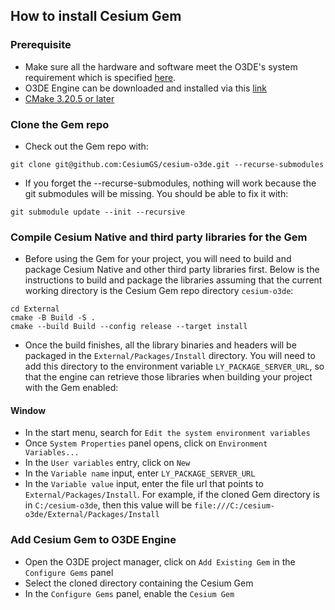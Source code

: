 ## **How to install Cesium Gem**

### **Prerequisite**

- Make sure all the hardware and software meet the O3DE's system requirement which is specified [here](https://o3de.org/docs/welcome-guide/setup/requirements/).
- O3DE Engine can be downloaded and installed via this [link](https://www.o3de.org/download/)
- [CMake 3.20.5 or later](https://cmake.org/download/#latest)

### **Clone the Gem repo**

- Check out the Gem repo with:

```
git clone git@github.com:CesiumGS/cesium-o3de.git --recurse-submodules
```

- If you forget the --recurse-submodules, nothing will work because the git submodules will be missing. You should be able to fix it with:

```
git submodule update --init --recursive
```

### **Compile Cesium Native and third party libraries for the Gem**

- Before using the Gem for your project, you will need to build and package Cesium Native and other third party libraries first. Below is the instructions to build and package the libraries assuming that the current working directory is the Cesium Gem repo directory `cesium-o3de`:

```
cd External
cmake -B Build -S .
cmake --build Build --config release --target install
```

- Once the build finishes, all the library binaries and headers will be packaged in the `External/Packages/Install` directory. You will need to add this directory to the environment variable `LY_PACKAGE_SERVER_URL`, so that the engine can retrieve those libraries when building your project with the Gem enabled:

#### **Window**
- In the start menu, search for `Edit the system environment variables`
- Once `System Properties` panel opens, click on `Environment Variables...`
- In the `User variables` entry, click on `New`
- In the `Variable name` input, enter `LY_PACKAGE_SERVER_URL` 
- In the `Variable value` input, enter the file url that points to `External/Packages/Install`. For example, if the cloned Gem directory is in `C:/cesium-o3de`, then this value will be `file:///C:/cesium-o3de/External/Packages/Install`

### **Add Cesium Gem to O3DE Engine**
- Open the O3DE project manager, click on `Add Existing Gem` in the `Configure Gems` panel 
- Select the cloned directory containing the Cesium Gem
- In the `Configure Gems` panel, enable the `Cesium Gem`
